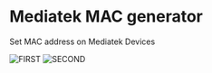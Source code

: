 # Mediatek MAC generator
Set MAC address on Mediatek Devices

![FIRST](https://raw.githubusercontent.com/olegsvs/ru.olegsvs.mediatek_mac_changer/master/images/3.png)
![SECOND](https://raw.githubusercontent.com/olegsvs/ru.olegsvs.mediatek_mac_changer/master/images/4.png)